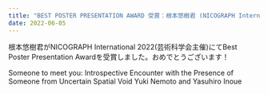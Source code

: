 ```yaml
---
title: "BEST POSTER PRESENTATION AWARD 受賞：根本悠樹君 (NICOGRAPH International 2022)"
date: 2022-06-05
---
```


​根本悠樹君がNICOGRAPH International 2022(芸術科学会主催)にてBest Poster Presentation Awardを受賞しました。おめでとうございます！

Someone to meet you: Introspective Encounter with the Presence of Someone from Uncertain Spatial Void
Yuki Nemoto and Yasuhiro Inoue
